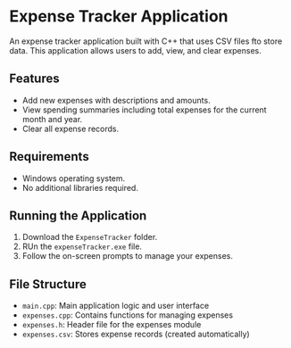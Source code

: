 # Expense Tracker Application

An expense tracker application built with C++ that uses CSV files fto store data. This application allows users to add, view, and clear expenses.

## Features
- Add new expenses with descriptions and amounts.
- View spending summaries including total expenses for the current month and year.
- Clear all expense records.

## Requirements
- Windows operating system.
- No additional libraries required.

## Running the Application
1. Download the `ExpenseTracker` folder.
2. RUn the `expenseTracker.exe` file.
3. Follow the on-screen prompts to manage your expenses.

## File Structure
- `main.cpp`: Main application logic and user interface
- `expenses.cpp`: Contains functions for managing expenses
- `expenses.h`: Header file for the expenses module
- `expenses.csv`: Stores expense records (created automatically)



